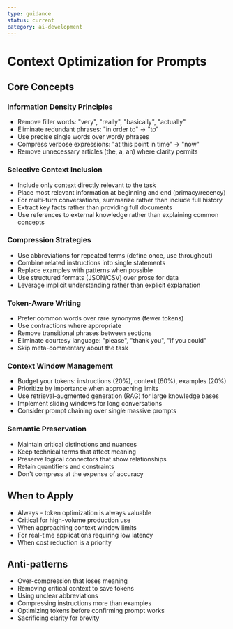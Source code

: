 ```yaml
---
type: guidance
status: current
category: ai-development
---
```


# Context Optimization for Prompts

## Core Concepts

### Information Density Principles
- Remove filler words: "very", "really", "basically", "actually"
- Eliminate redundant phrases: "in order to" → "to"
- Use precise single words over wordy phrases
- Compress verbose expressions: "at this point in time" → "now"
- Remove unnecessary articles (the, a, an) where clarity permits

### Selective Context Inclusion
- Include only context directly relevant to the task
- Place most relevant information at beginning and end (primacy/recency)
- For multi-turn conversations, summarize rather than include full history
- Extract key facts rather than providing full documents
- Use references to external knowledge rather than explaining common concepts

### Compression Strategies
- Use abbreviations for repeated terms (define once, use throughout)
- Combine related instructions into single statements
- Replace examples with patterns when possible
- Use structured formats (JSON/CSV) over prose for data
- Leverage implicit understanding rather than explicit explanation

### Token-Aware Writing
- Prefer common words over rare synonyms (fewer tokens)
- Use contractions where appropriate
- Remove transitional phrases between sections
- Eliminate courtesy language: "please", "thank you", "if you could"
- Skip meta-commentary about the task

### Context Window Management
- Budget your tokens: instructions (20%), context (60%), examples (20%)
- Prioritize by importance when approaching limits
- Use retrieval-augmented generation (RAG) for large knowledge bases
- Implement sliding windows for long conversations
- Consider prompt chaining over single massive prompts

### Semantic Preservation
- Maintain critical distinctions and nuances
- Keep technical terms that affect meaning
- Preserve logical connectors that show relationships
- Retain quantifiers and constraints
- Don't compress at the expense of accuracy

## When to Apply
- Always - token optimization is always valuable
- Critical for high-volume production use
- When approaching context window limits
- For real-time applications requiring low latency
- When cost reduction is a priority

## Anti-patterns
- Over-compression that loses meaning
- Removing critical context to save tokens
- Using unclear abbreviations
- Compressing instructions more than examples
- Optimizing tokens before confirming prompt works
- Sacrificing clarity for brevity
